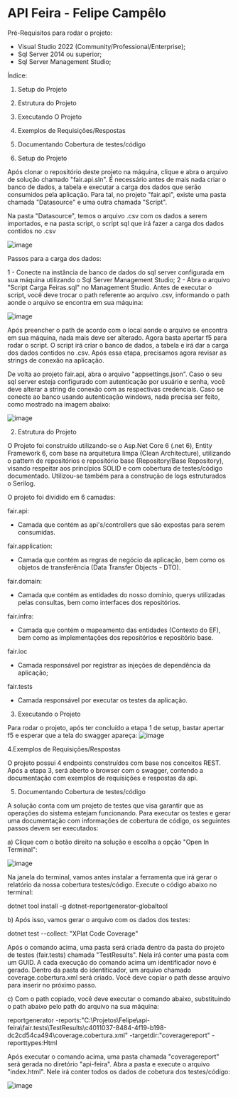 # API Feira - Felipe Campêlo

Pré-Requisitos para rodar o projeto:

- Visual Studio 2022 (Community/Professional/Enterprise);
- Sql Server 2014 ou superior;
- Sql Server Management Studio;

Índice: 

1. Setup do Projeto
2. Estrutura do Projeto 
3. Executando O Projeto
4. Exemplos de Requisições/Respostas
5. Documentando Cobertura de testes/código


1. Setup do Projeto

Após clonar o repositório deste projeto na máquina, clique e abra o arquivo de solução chamado "fair.api.sln". É necessário antes de mais nada criar o banco de dados, a tabela e executar a carga dos dados que serão consumidos pela aplicação.
Para tal, no projeto "fair.api", existe uma pasta chamada "Datasource" e uma outra chamada "Script". 

Na pasta "Datasource", temos o arquivo .csv com os dados a serem importados, e na pasta script, o script sql que irá fazer a carga dos dados contidos no .csv

![image](https://user-images.githubusercontent.com/16122433/196055722-142bf50b-c272-4a71-92e0-f75076894bc5.png)

Passos para a carga dos dados:

1 - Conecte na instância de banco de dados do sql server configurada em sua máquina utilizando o Sql Server Management Studio;
2 - Abra o arquivo "Script Carga Feiras.sql" no Management Studio. Antes de executar o script, você deve trocar o path referente ao arquivo .csv, informando o path aonde o arquivo se encontra em sua máquina:

![image](https://user-images.githubusercontent.com/16122433/196055969-db51c088-5f07-4c56-a106-d4b226935eda.png)

Após preencher o path de acordo com o local aonde o arquivo se encontra em sua máquina, nada mais deve ser alterado. Agora basta apertar f5 para rodar o script. 
O script irá criar o banco de dados, a tabela e irá dar a carga dos dados contidos no .csv. Após essa etapa, precisamos agora revisar as strings de conexão na aplicação.


De volta ao projeto fair.api, abra o arquivo "appsettings.json". Caso o seu sql server esteja configurado com autenticação por usuário e senha, você deve alterar a string de conexão com as respectivas credenciais. Caso se conecte ao banco usando autenticação windows, nada precisa ser feito, como mostrado na imagem abaixo:

![image](https://user-images.githubusercontent.com/16122433/196056135-5afcf520-9d2f-46f4-a439-80c670aaa9c6.png)


2. Estrutura do Projeto

O Projeto foi construído utilizando-se o Asp.Net Core 6 (.net 6), Entity Framework 6, com base na arquitetura limpa (Clean Architecture), utilizando o pattern de repositórios e repositório base (Repository/Base Repository), visando respeitar aos princípios SOLID e com cobertura de testes/código documentado. 
Utilizou-se também para a construção de logs estruturados o Serilog.

O projeto foi dividido em 6 camadas:

fair.api:
- Camada que contém as api's/controllers que são expostas para serem consumidas.

fair.application:
- Camada que contém as regras de negócio da aplicação, bem como os objetos de transferência (Data Transfer Objects - DTO).

fair.domain: 
- Camada que contém as entidades do nosso domínio, querys utilizadas pelas consultas,  bem como interfaces dos repositórios.

fair.infra:
- Camada que contém  o mapeamento das entidades (Contexto do EF), bem como as implementações dos repositórios e repositório base.

fair.ioc
- Camada responsável por registrar as injeções de dependência da aplicação;

fair.tests
- Camada responsável por executar os testes da aplicação.


3. Executando o Projeto

Para rodar o projeto, após ter concluído a etapa 1 de setup, bastar apertar f5 e esperar que a tela do swagger apareça:
![image](https://user-images.githubusercontent.com/16122433/196056949-4de2519a-b57a-423b-901d-216909c536ea.png)


4.Exemplos de Requisições/Respostas

O projeto possui 4 endpoints construídos com base nos conceitos REST.
Após a etapa 3, será aberto o browser com o swagger, contendo a documentação com exemplos de requisições e respostas da api.   

5. Documentando Cobertura de testes/código

A solução conta com um projeto de testes que visa garantir que as operações do sistema estejam funcionando.
Para executar os testes e gerar uma documentação com informações de cobertura de código, os seguintes passos devem ser executados:

a) Clique com o botão direito na solução e escolha a opção "Open In Terminal":

![image](https://user-images.githubusercontent.com/16122433/196057942-cb0367eb-9234-4a76-a7a7-7cff4b3edff7.png)

Na janela do terminal, vamos antes instalar a ferramenta que irá gerar o relatório da nossa cobertura testes/código. Execute o código abaixo no terminal:

dotnet tool install -g dotnet-reportgenerator-globaltool

b) Após isso, vamos gerar o arquivo com os dados dos testes:

dotnet test --collect: "XPlat Code Coverage" 

Após o comando acima, uma pasta será criada dentro da pasta do projeto de testes (fair.tests) chamada "TestResults". Nela irá conter uma pasta com um GUID. A cada execução do comando acima um identificador novo é gerado. Dentro da pasta do identiticador, um arquivo chamado coverage.cobertura.xml será criado.
Você deve copiar o path desse arquivo para inserir no próximo passo.

c) Com o path copiado, você deve executar o comando abaixo, substituindo o path abaixo pelo path do arquivo na sua máquina:

reportgenerator -reports:"C:\Projetos\Felipe\api-feira\fair.tests\TestResults\c4011037-8484-4f19-b198-dc2cd54ca494\coverage.cobertura.xml" -targetdir:"coveragereport" -reporttypes:Html

Após executar o comando acima, uma pasta chamada "coveragereport" será gerada no diretório "api-feira". Abra a pasta e execute o arquivo "index.html". Nele irá conter todos os dados de cobetura dos testes/código:

![image](https://user-images.githubusercontent.com/16122433/196058227-256ee920-591f-4e07-868e-59001ed7369f.png)








